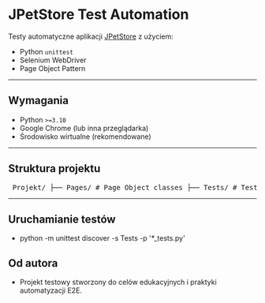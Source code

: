 # JPetStore Test Automation

Testy automatyczne aplikacji [JPetStore](https://petstore.octoperf.com) z użyciem:
- Python `unittest`
- Selenium WebDriver
- Page Object Pattern

---

## Wymagania

- Python `>=3.10`
- Google Chrome (lub inna przeglądarka)
- Środowisko wirtualne (rekomendowane)

---

## Struktura projektu

<pre> Projekt/ ├── Pages/ # Page Object classes ├── Tests/ # Test cases (unittest) ├── Test_data/ # Pliki CSV / dane testowe ├── venv/ # Środowisko wirtualne (nie commituj) ├── requirements.txt # Lista zależności └── README.md # Ten plik </pre>

---

## Uruchamianie testów

- python -m unittest discover -s Tests -p '*_tests.py'

## Od autora

- Projekt testowy stworzony do celów edukacyjnych i praktyki automatyzacji E2E.